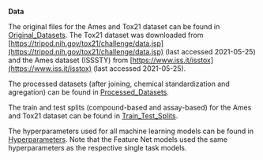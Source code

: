 **Data**

The original files for the Ames and Tox21 dataset can be found in [Original_Datasets](Original_Datasets). The Tox21 dataset was downloaded from [https://tripod.nih.gov/tox21/challenge/data.jsp](https://tripod.nih.gov/tox21/challenge/data.jsp) (last accessed 2021-05-25) and the Ames dataset (ISSSTY) from [https://www.iss.it/isstox](https://www.iss.it/isstox) (last accessed 2021-05-25).

The processed datasets (after joining, chemical standardization and agregation) can be found in [Processed_Datasets](Processed_Datasets).

The train and test splits (compound-based and assay-based) for the Ames and Tox21 dataset can be found in [Train_Test_Splits](Train_Test_Splits).

The hyperparameters used for all machine learning models can be found in [Hyperparameters](Hyperparameters). Note that the Feature Net models used the same hyperparameters as the respective single task models.
